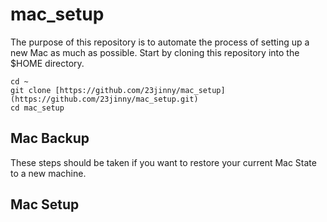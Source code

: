 # mac_setup

The purpose of this repository is to automate the process of setting up a new Mac as much as possible. Start by cloning this repository into the $HOME directory.

```
cd ~
git clone [https://github.com/23jinny/mac_setup](https://github.com/23jinny/mac_setup.git)
cd mac_setup
```

## Mac Backup

These steps should be taken if you want to restore your current Mac State to a new machine.

## Mac Setup

